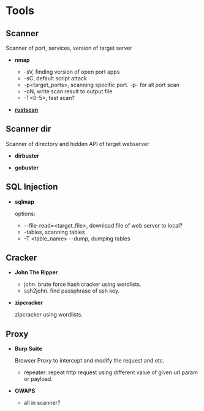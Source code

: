 # Tools


## Scanner

Scanner of port, services, version of target server

- **nmap**

    - -sV, finding version of open port apps
    - -sC, default script attack
    - -p<target_ports>, scanning specific port. -p- for all port scan
    - -oN, write scan result to output file
    - -T<0-5>, fast scan?

- [**rustscan**](https://github.com/RustScan/RustScan)

## Scanner dir

Scanner of directory and hidden API of target webserver

- **dirbuster**

- **gobuster**

## SQL Injection

- **sqlmap**
    
    options:
    - --file-read=<target_file>, download file of web server to local?
    - -tables, scanning tables
    - -T <table_name> --dump, dumping tables



## Cracker

- **John The Ripper**

    - john. brute force hash cracker using wordlists.
    - ssh2john. find passphrase of ssh key. 

- **zipcracker**

    zipcracker using wordlists.

## Proxy

- **Burp Suite**

    Browser Proxy to intercept and modify the request and etc. 

    - repeater: repeat http request using different value of given url param or payload.

- **OWAPS**
    - all in scanner?
